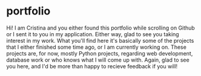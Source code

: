 # portfolio
Hi!
I am Cristina and you either found this portfolio while scrolling on Github or I sent it to you in my application. Either way, glad to see you taking interest in my work.
What you'll find here it's basically some of the projects that I either finished some time ago, or I am currently working on. These projects are, for now, mostly Python projects, regarding web development, database work or who knows what I will come up with.
Again, glad to see you here, and I'd be more than happy to recieve feedback if you will! 
